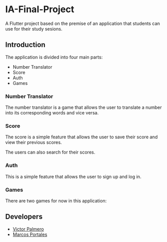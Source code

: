 # IA-Final-Project

A Flutter project based on the premise of an application that students can use for their study sesions.
## Introduction

The application is divided into four main parts:

- Number Translator
- Score
- Auth
- Games

### Number Translator

The number translator is a game that allows the user to translate a number into its corresponding words and vice versa.

### Score

The score is a simple feature that allows the user to save their score and view their previous scores.

The users can also search for their scores.

### Auth

This is a simple feature that allows the user to sign up and log in.

### Games

There are two games for now in this application:
## Developers

- [Victor Palmero](https://github.com/palmerovicdev)
- [Marcos Portales](https://github.com/marcosportales)